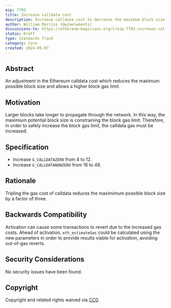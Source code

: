 ```yaml
---
eip: 7703
title: Increase calldata cost
description: Increase calldata cost to decrease the maximum block size
author: William Morriss (@wjmelements)
discussions-to: https://ethereum-magicians.org/t/eip-7703-increase-calldata-cost/19933
status: Draft
type: Standards Track
category: Core
created: 2024-05-07
---
```


## Abstract

An adjustment in the Ethereum calldata cost which reduces the maximum possible block size and allows a higher block gas limit.

## Motivation

Larger blocks take longer to propagate through the network. 
In this way, the maximium potential block size is constraining the block gas limit.
Therefore, in order to safely increase the block gas limit, the calldata gas must be increased.

## Specification

* Increase `G_CALLDATAZERO` from 4 to 12.
* Increase `G_CALLDATANONZERO` from 16 to 48.

## Rationale

Tripling the gas cost of calldata reduces the maximimum possible block size by a factor of three.

## Backwards Compatibility

Activation can cause some transactions to revert due to the increased gas costs.
Ahead of activation, `eth_estimateGas` could be calculated using the new parameters in order to provide results viable for activation, avoiding out-of-gas reverts.

## Security Considerations

No security issues have been found.

## Copyright

Copyright and related rights waived via [CC0](../LICENSE.md).
